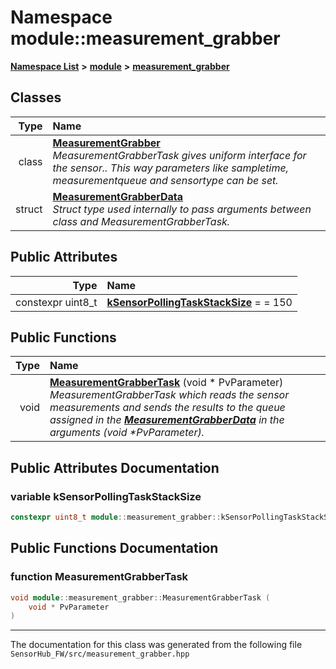 

# Namespace module::measurement\_grabber



[**Namespace List**](namespaces.md) **>** [**module**](namespacemodule.md) **>** [**measurement\_grabber**](namespacemodule_1_1measurement__grabber.md)




















## Classes

| Type | Name |
| ---: | :--- |
| class | [**MeasurementGrabber**](classmodule_1_1measurement__grabber_1_1MeasurementGrabber.md) <br>_MeasurementGrabberTask gives uniform interface for the sensor.. This way parameters like sampletime, measurementqueue and sensortype can be set._  |
| struct | [**MeasurementGrabberData**](structmodule_1_1measurement__grabber_1_1MeasurementGrabberData.md) <br>_Struct type used internally to pass arguments between class and MeasurementGrabberTask._  |






## Public Attributes

| Type | Name |
| ---: | :--- |
|  constexpr uint8\_t | [**kSensorPollingTaskStackSize**](#variable-ksensorpollingtaskstacksize)   = = 150<br> |
















## Public Functions

| Type | Name |
| ---: | :--- |
|  void | [**MeasurementGrabberTask**](#function-measurementgrabbertask) (void \* PvParameter) <br>_MeasurementGrabberTask which reads the sensor measurements and sends the results to the queue assigned in the_ [_**MeasurementGrabberData**_](structmodule_1_1measurement__grabber_1_1MeasurementGrabberData.md) _in the arguments (void \*PvParameter)._ |




























## Public Attributes Documentation




### variable kSensorPollingTaskStackSize 

```C++
constexpr uint8_t module::measurement_grabber::kSensorPollingTaskStackSize;
```



## Public Functions Documentation




### function MeasurementGrabberTask 

```C++
void module::measurement_grabber::MeasurementGrabberTask (
    void * PvParameter
) 
```




------------------------------
The documentation for this class was generated from the following file `SensorHub_FW/src/measurement_grabber.hpp`

